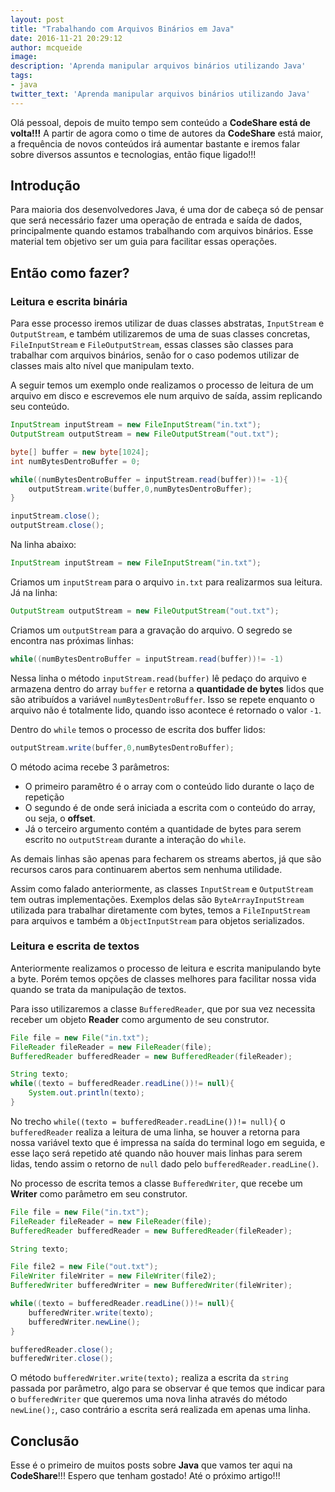 ```yaml
---
layout: post
title: "Trabalhando com Arquivos Binários em Java"
date: 2016-11-21 20:29:12
author: mcqueide
image:
description: 'Aprenda manipular arquivos binários utilizando Java'
tags:
- java
twitter_text: 'Aprenda manipular arquivos binários utilizando Java'
---
```


Olá pessoal, depois de muito tempo sem conteúdo a **CodeShare está de volta!!!** A partir de agora como o time de autores da **CodeShare** está maior, a frequência de novos conteúdos irá aumentar bastante e iremos falar sobre diversos assuntos e tecnologias, então fique ligado!!!

## Introdução

Para maioria dos desenvolvedores Java, é uma dor de cabeça só de pensar que será necessário fazer uma operação de entrada e saída de dados, principalmente quando estamos trabalhando com arquivos binários. Esse material tem objetivo ser um guia para facilitar essas operações.

## Então como fazer?

### Leitura e escrita binária

Para esse processo iremos utilizar de duas classes abstratas, `InputStream` e `OutputStream`, e também utilizaremos de uma de suas classes concretas, `FileInputStream` e `FileOutputStream`, essas classes são classes para trabalhar com arquivos binários, senão for o caso podemos utilizar de classes mais alto nível que manipulam texto.

A seguir temos um exemplo onde realizamos o processo de leitura de um arquivo em disco e escrevemos ele num arquivo de saída, assim replicando seu conteúdo.

```java
InputStream inputStream = new FileInputStream("in.txt");
OutputStream outputStream = new FileOutputStream("out.txt");

byte[] buffer = new byte[1024];
int numBytesDentroBuffer = 0;

while((numBytesDentroBuffer = inputStream.read(buffer))!= -1){
    outputStream.write(buffer,0,numBytesDentroBuffer);
}

inputStream.close();
outputStream.close();
```

Na linha abaixo:

```java
InputStream inputStream = new FileInputStream("in.txt");
```

Criamos um `inputStream` para o arquivo `in.txt` para realizarmos sua leitura. Já na linha:

```java
OutputStream outputStream = new FileOutputStream("out.txt");
```

Criamos um `outputStream` para a gravação do arquivo. O segredo se encontra nas próximas linhas:

```java
while((numBytesDentroBuffer = inputStream.read(buffer))!= -1)
```

Nessa linha o método `inputStream.read(buffer)` lê pedaço do arquivo e armazena dentro do array `buffer` e retorna a **quantidade de bytes** lidos que são atribuídos a variável `numBytesDentroBuffer`. Isso se repete enquanto o arquivo não é totalmente lido, quando isso acontece é retornado o valor `-1`.

Dentro do `while` temos o processo de escrita dos buffer lidos:

```java
outputStream.write(buffer,0,numBytesDentroBuffer);
```

O método acima recebe 3 parâmetros:

- O primeiro paramêtro é o array com o conteúdo lido durante o laço de repetição
- O segundo é de onde será iniciada a escrita com o conteúdo do array, ou seja, o **offset**.
- Já o terceiro argumento contém a quantidade de bytes para serem escrito no `outputStream` durante a interação do `while`.

As demais linhas são apenas para fecharem os streams abertos, já que são recursos caros para continuarem abertos sem nenhuma utilidade.

Assim como falado anteriormente, as classes `InputStream` e `OutputStream` tem outras implementações. Exemplos delas são `ByteArrayInputStream` utilizada para trabalhar diretamente com bytes, temos a `FileInputStream` para arquivos e também a `ObjectInputStream` para objetos serializados.

### Leitura e escrita de textos

Anteriormente realizamos o processo de leitura e escrita manipulando byte a byte. Porém temos opções de classes melhores para facilitar nossa vida quando se trata da manipulação de textos.

Para isso utilizaremos a classe `BufferedReader`, que por sua vez necessita receber um objeto **Reader** como argumento de seu construtor.

```java
File file = new File("in.txt");
FileReader fileReader = new FileReader(file);
BufferedReader bufferedReader = new BufferedReader(fileReader);

String texto;
while((texto = bufferedReader.readLine())!= null){
    System.out.println(texto);
}
```

No trecho `while((texto = bufferedReader.readLine())!= null){` o `bufferedReader` realiza a leitura de uma linha, se houver a retorna para nossa variável texto que é impressa na saída do terminal logo em seguida, e esse laço será repetido até quando não houver mais linhas para serem lidas, tendo assim o retorno de `null` dado pelo `bufferedReader.readLine()`.

No processo de escrita temos a classe `BufferedWriter`, que recebe um **Writer** como parâmetro em seu construtor.

```java
File file = new File("in.txt");
FileReader fileReader = new FileReader(file);
BufferedReader bufferedReader = new BufferedReader(fileReader);

String texto;

File file2 = new File("out.txt");
FileWriter fileWriter = new FileWriter(file2);
BufferedWriter bufferedWriter = new BufferedWriter(fileWriter);

while((texto = bufferedReader.readLine())!= null){
    bufferedWriter.write(texto);
    bufferedWriter.newLine();
}

bufferedReader.close();
bufferedWriter.close();
```

O método `bufferedWriter.write(texto);` realiza a escrita da `string` passada por parâmetro, algo para se observar é que temos que indicar para o `bufferedWriter` que queremos uma nova linha através do método `newLine();`, caso contrário a escrita será realizada em apenas uma linha.

## Conclusão

Esse é o primeiro de muitos posts sobre **Java** que vamos ter aqui na **CodeShare**!!! Espero que tenham gostado! Até o próximo artigo!!!
